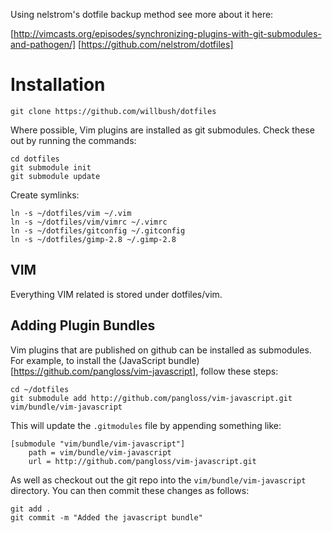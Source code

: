 Using nelstrom's dotfile backup method see more about it here:

[http://vimcasts.org/episodes/synchronizing-plugins-with-git-submodules-and-pathogen/]
[https://github.com/nelstrom/dotfiles]

# Installation #

    git clone https://github.com/willbush/dotfiles

Where possible, Vim plugins are installed as git submodules. Check these out by
running the commands:

    cd dotfiles
    git submodule init
    git submodule update

Create symlinks:

    ln -s ~/dotfiles/vim ~/.vim
    ln -s ~/dotfiles/vim/vimrc ~/.vimrc
    ln -s ~/dotfiles/gitconfig ~/.gitconfig
    ln -s ~/dotfiles/gimp-2.8 ~/.gimp-2.8

## VIM ##

Everything VIM related is stored under dotfiles/vim.

## Adding Plugin Bundles ##

Vim plugins that are published on github can be installed as submodules. For
example, to install the (JavaScript bundle)[https://github.com/pangloss/vim-javascript], follow these steps:

    cd ~/dotfiles
    git submodule add http://github.com/pangloss/vim-javascript.git vim/bundle/vim-javascript

This will update the `.gitmodules` file by appending something like:

    [submodule "vim/bundle/vim-javascript"]
        path = vim/bundle/vim-javascript
        url = http://github.com/pangloss/vim-javascript.git
    
As well as checkout out the git repo into the
`vim/bundle/vim-javascript` directory. You can then commit these changes
as follows:

    git add .
    git commit -m "Added the javascript bundle"


